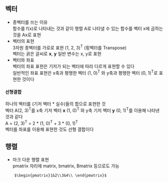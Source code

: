 ## 벡터
-  종벡터를 쓰는 이유   
  함수를 f(x)로 나타내는 것과 같이 행렬 A로 나타낼 수 있는 함수를 벡터 x에 곱하는 것을 Ax로 표현
- 벡터의 표현      
  3차원 종벡터를 가로로 표현 (1, 2, 3)<sup>T</sup>  (횡벡터를 Transpose)    
  벡터는 굵은 글씨로 **x**, **y** 일반 변수는 x, y로 표현   
- 벡터와 좌표   
  벡터의 좌표 표현은 기저가 되는 벡터에 따라 다르게 표현할 수 있다    
  일반적인 좌표 표현은 x축과 평행한 벡터 (1, 0)<sup>T</sup> 와 y축과 평행한 벡터 (0, 1)<sup>T</sup>로 표현한 것이다   
#### 선형결합   
  하나의 벡터를 (기저 벡터 \* 실수)들의 합으로 표현한 것     
  벡터 A(2, 3)<sup>T</sup>를 x축 기저 벡터 **x** (1, 0)<sup>T</sup> 와 y축 기저 벡터 **y** (0, 1)<sup>T</sup>를 이용해 나타낸 것과 같다   
  A = (2, 3)<sup>T</sup> = 2 \* (1, 0)<sup>T</sup> + 3 \* (0, 1)<sup>T</sup>   
  벡터를 좌표를 이용해 표현한 것도 선형 결합이다    

## 행렬
-  마크 다운 행렬 표현   
   pmatrix 자리에 matrix, bmatrix, Bmatrix 등으로도 가능
~~~
	$\begin{pmatrix}1&2\\3&4\\ \end{pmatrix}$
~~~
